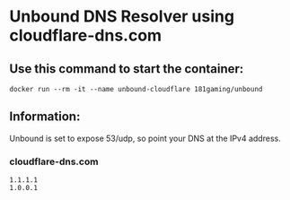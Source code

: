 # Unbound DNS Resolver using cloudflare-dns.com

## Use this command to start the container: 

```
docker run --rm -it --name unbound-cloudflare 181gaming/unbound
```

## Information:

Unbound is set to expose 53/udp, so point your DNS at the IPv4 address.

### cloudflare-dns.com
```
1.1.1.1
1.0.0.1
```
